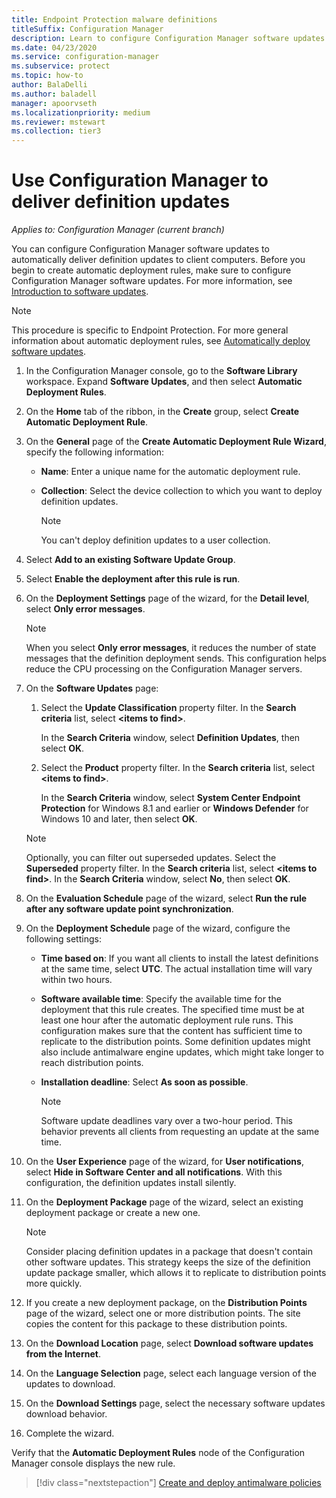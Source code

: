```yaml
---
title: Endpoint Protection malware definitions
titleSuffix: Configuration Manager
description: Learn to configure Configuration Manager software updates to deliver definition updates to client computers.
ms.date: 04/23/2020
ms.service: configuration-manager
ms.subservice: protect
ms.topic: how-to
author: BalaDelli
ms.author: baladell
manager: apoorvseth
ms.localizationpriority: medium
ms.reviewer: mstewart
ms.collection: tier3
---
```


# Use Configuration Manager to deliver definition updates

*Applies to: Configuration Manager (current branch)*

You can configure Configuration Manager software updates to automatically deliver definition updates to client computers. Before you begin to create automatic deployment rules, make sure to configure Configuration Manager software updates. For more information, see [Introduction to software updates](../../sum/understand/software-updates-introduction.md).

> [!NOTE]
> This procedure is specific to Endpoint Protection. For more general information about automatic deployment rules, see [Automatically deploy software updates](../../sum/deploy-use/automatically-deploy-software-updates.md).

1. In the Configuration Manager console, go to the **Software Library** workspace. Expand **Software Updates**, and then select **Automatic Deployment Rules**.

1. On the **Home** tab of the ribbon, in the **Create** group, select **Create Automatic Deployment Rule**.

1. On the **General** page of the **Create Automatic Deployment Rule Wizard**, specify the following information:

    - **Name**: Enter a unique name for the automatic deployment rule.

    - **Collection**: Select the device collection to which you want to deploy definition updates.

        > [!NOTE]
        > You can't deploy definition updates to a user collection.

1. Select **Add to an existing Software Update Group**.

1. Select **Enable the deployment after this rule is run**.

1. On the **Deployment Settings** page of the wizard, for the **Detail level**, select **Only error messages**.

    > [!NOTE]
    > When you select **Only error messages**, it reduces the number of state messages that the definition deployment sends. This configuration helps reduce the CPU processing on the Configuration Manager servers.

1. On the **Software Updates** page:

    1. Select the **Update Classification** property filter. In the **Search criteria** list, select **<items to find\>**.

        In the **Search Criteria** window, select **Definition Updates**, then select **OK**.

    1. Select the **Product** property filter. In the **Search criteria** list, select **<items to find\>**.

        In the **Search Criteria** window, select **System Center Endpoint Protection** for Windows 8.1 and earlier or **Windows Defender** for Windows 10 and later, then select **OK**.

    > [!NOTE]
    > Optionally, you can filter out superseded updates. Select the **Superseded** property filter. In the **Search criteria** list, select **<items to find\>**. In the **Search Criteria** window, select **No**, then select **OK**.

1. On the **Evaluation Schedule** page of the wizard, select **Run the rule after any software update point synchronization**.

1. On the **Deployment Schedule** page of the wizard, configure the following settings:

    - **Time based on**: If you want all clients to install the latest definitions at the same time, select **UTC**. The actual installation time will vary within two hours.

    - **Software available time**: Specify the available time for the deployment that this rule creates. The specified time must be at least one hour after the automatic deployment rule runs. This configuration makes sure that the content has sufficient time to replicate to the distribution points. Some definition updates might also include antimalware engine updates, which might take longer to reach distribution points.

    - **Installation deadline**: Select **As soon as possible**.

        > [!NOTE]
        > Software update deadlines vary over a two-hour period. This behavior prevents all clients from requesting an update at the same time.

1. On the **User Experience** page of the wizard, for **User notifications**, select **Hide in Software Center and all notifications**. With this configuration, the definition updates install silently.

1. On the **Deployment Package** page of the wizard, select an existing deployment package or create a new one.

    > [!NOTE]
    > Consider placing definition updates in a package that doesn't contain other software updates. This strategy keeps the size of the definition update package smaller, which allows it to replicate to distribution points more quickly.

1. If you create a new deployment package, on the **Distribution Points** page of the wizard, select one or more distribution points. The site copies the content for this package to these distribution points.

1. On the **Download Location** page, select **Download software updates from the Internet**.

1. On the **Language Selection** page, select each language version of the updates to download.

1. On the **Download Settings** page, select the necessary software updates download behavior.

1. Complete the wizard.

Verify that the **Automatic Deployment Rules** node of the Configuration Manager console displays the new rule.

> [!div class="nextstepaction"]
> [Create and deploy antimalware policies](endpoint-antimalware-policies.md)
